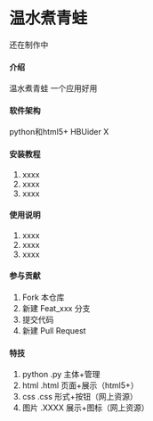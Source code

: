 # 温水煮青蛙
还在制作中
#### 介绍
温水煮青蛙
一个应用好用

#### 软件架构
python和html5+
HBUider X


#### 安装教程

1.  xxxx
2.  xxxx
3.  xxxx

#### 使用说明

1.  xxxx
2.  xxxx
3.  xxxx

#### 参与贡献

1.  Fork 本仓库
2.  新建 Feat_xxx 分支
3.  提交代码
4.  新建 Pull Request


#### 特技

1. python .py       主体+管理
2. html   .html     页面+展示（html5+）
3. css    .css      形式+按钮（网上资源）
4. 图片   .XXXX     展示+图标（网上资源）

